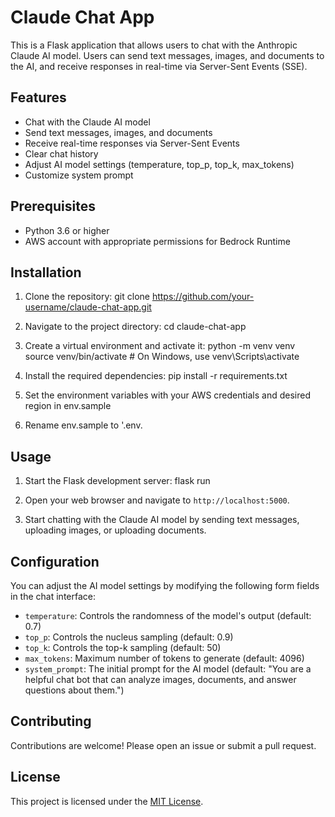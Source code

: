 # Claude Chat App

This is a Flask application that allows users to chat with the Anthropic Claude AI model. Users can send text messages, images, and documents to the AI, and receive responses in real-time via Server-Sent Events (SSE).

## Features

- Chat with the Claude AI model
- Send text messages, images, and documents
- Receive real-time responses via Server-Sent Events
- Clear chat history
- Adjust AI model settings (temperature, top_p, top_k, max_tokens)
- Customize system prompt

## Prerequisites

- Python 3.6 or higher
- AWS account with appropriate permissions for Bedrock Runtime

## Installation

1. Clone the repository: git clone https://github.com/your-username/claude-chat-app.git

2. Navigate to the project directory: cd claude-chat-app

3. Create a virtual environment and activate it: python -m venv venv source venv/bin/activate # On Windows, use venv\Scripts\activate

4. Install the required dependencies: pip install -r requirements.txt

5. Set the environment variables with your AWS credentials and desired region in env.sample

6. Rename env.sample to '.env.


## Usage

1. Start the Flask development server: flask run

2. Open your web browser and navigate to `http://localhost:5000`.

3. Start chatting with the Claude AI model by sending text messages, uploading images, or uploading documents.

## Configuration

You can adjust the AI model settings by modifying the following form fields in the chat interface:

- `temperature`: Controls the randomness of the model's output (default: 0.7)
- `top_p`: Controls the nucleus sampling (default: 0.9)
- `top_k`: Controls the top-k sampling (default: 50)
- `max_tokens`: Maximum number of tokens to generate (default: 4096)
- `system_prompt`: The initial prompt for the AI model (default: "You are a helpful chat bot that can analyze images, documents, and answer questions about them.")

## Contributing

Contributions are welcome! Please open an issue or submit a pull request.

## License

This project is licensed under the [MIT License](LICENSE).



